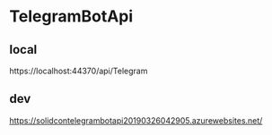 # TelegramBotApi
## local
https://localhost:44370/api/Telegram

## dev
https://solidcontelegrambotapi20190326042905.azurewebsites.net/
